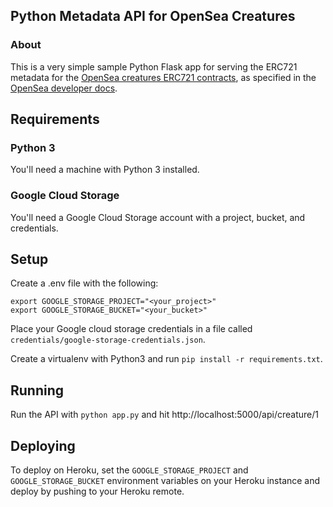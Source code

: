 ## Python Metadata API for OpenSea Creatures

### About

This is a very simple sample Python Flask app for serving the ERC721 metadata for the [OpenSea creatures ERC721 contracts](https://github.com/ProjectOpenSea/opensea-creatures/), as specified in the [OpenSea developer docs](https://docs.opensea.io/docs/2-adding-metadata).

## Requirements

### Python 3
You'll need a machine with Python 3 installed.

### Google Cloud Storage
You'll need a Google Cloud Storage account with a project, bucket, and credentials.

## Setup

Create a .env file with the following:

```
export GOOGLE_STORAGE_PROJECT="<your_project>"
export GOOGLE_STORAGE_BUCKET="<your_bucket>"
```

Place your Google cloud storage credentials in a file called `credentials/google-storage-credentials.json`.

Create a virtualenv with Python3 and run `pip install -r requirements.txt`. 

## Running

Run the API with `python app.py` and hit http://localhost:5000/api/creature/1

## Deploying

To deploy on Heroku, set the `GOOGLE_STORAGE_PROJECT` and `GOOGLE_STORAGE_BUCKET` environment variables on your Heroku instance and deploy by pushing to your Heroku remote.
